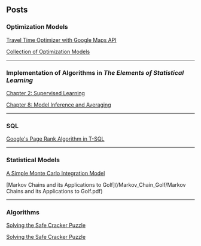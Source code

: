 ## Posts

### Optimization Models

[Travel Time Optimizer with Google Maps API](/tsp_google/index.html)

[Collection of Optimization Models](/optimization/index.html)

---

### Implementation of Algorithms in ***The Elements of Statistical Learning***

[Chapter 2: Supervised Learning](/ElementsOfStatisticalLearning/Chapter2/ElementsOfStatisticalLearning2.html)

[Chapter 8: Model Inference and Averaging](/ElementsOfStatisticalLearning/Chapter8/EOSL_Ch8.html)

---

### SQL

[Google's Page Rank Algorithm in T-SQL](/PageRank/PageRank.md)

---

### Statistical Models

<a href="https://masonweld.github.io/MonteCarlo/index.html">A Simple Monte Carlo Integration Model</a>

[Markov Chains and its Applications to Golf](/Markov_Chain_Golf/Markov Chains and its Applications to Golf.pdf)

---

### Algorithms

<a href="/SafeCrackerPuzzle/PuzzleSolve.html">Solving the Safe Cracker Puzzle</a>

[Solving the Safe Cracker Puzzle](/SafeCrackerPuzzle/PuzzleSolve.md)
